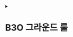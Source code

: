 <details>
    <summary><h1>B3O 그라운드 룰</h1></summary>


# 회의

## 스크럼

- 스크럼 회의는 매일 오후 2시에 시작합니다. (주말은 제외하나 공휴일은 스크럼 템플릿에 작성만 합니다.)
- **스크럼 전 내용 작성**
    - 모든 팀원은 스크럼 미팅 전에 Jira 스크럼 템플릿에 `To Do` `Done` `Promblems`를 작성합니다.
    - 스크럼에서 `To Do` `Done` 은 간결하게 설명합니다.
- **이슈 등록**
    - 스크럼 미팅에서 논의된 모든 항목은 즉시 Jira에 이슈로 등록해야 합니다.
    - 이슈 생성 시 내용에 맞는 유형을 선택하여 적용합니다
        - 이슈 유형 : 작업 / Fix / Test / Refact / Feat
    - 매일 최소 1개 이상의 이슈는 등록해야 합니다. *(중복 제외, 주말 제외)*
- 벌금
    - *벌금 1000원* 을 지불합니다.
        - 스크럼 시작 시간인 오후 2시에 참여하지 않을 시
        - 스크럼 템플릿을 오후 2시 전까지 미작성 시
    - 총무 - 김선우 (카카오뱅크 모임 통장 : )
    

## 정기 회의

- **주간 회의**
    - 팀은 매주 수요일 오후 2시에 전체 회의를 갖습니다.
        - 정기 회의는 모든 팀원이 되는 날짜에 맞춰 유동적으로 변경합니다.
    - 이 시간에는 `건의사항`, `멘토님께 드릴 질문 사항`, `스케쥴링` 에 대해 논의합니다.

## GitHub 컨벤션

- **브랜치 명명 규칙**
    - 모든 기능 개발 브랜치는 `feature/` 접두어를 사용하여 명명해야 합니다.
    - 브랜치 명 끝에 자기 이름의 이니셜을 추가합니다.
        - Example : `feature/new-login-page-sw`

- 커밋 규칙
    - `Jenkinsfile`, `Dockerfile` 은 바로 빌드 테스트를 위해 main 브랜치에 **push** 합니다.

- 주의 사항
    - Config 파일들 (access key, secret file, DB 정보) 은 `절대` Github 에 올리지 말 것.

- **커밋 메시지**
    - 일관된 커밋 메시지를 사용하여 변경 사항을 자세히 설명해야 합니다.
    
    ```
    ################
    # <이슈 번호> <타입> : <제목> 의 형식으로 제목을 아래 공백줄에 작성
    # main 브랜치로 Merge 시에 커밋듣이 이슈에 연동되므로 Merge 후에 확인 가능
    # 제목은 50자 이내 / 변경사항이 "무엇"인지 명확히 작성 / 끝에 마침표 금지
    # 예) AHSK-1234 feat : 로그인 기능 추가
    
    # 바로 아래 공백은 지우지 마세요 (제목과 본문의 분리를 위함)
    
    ################
    # 본문(구체적인 내용)을 아랫줄에 작성
    # 여러 줄의 메시지를 작성할 땐 "-"로 구분 (한 줄은 72자 이내)
    
    ################
    # 꼬릿말(footer)을 아랫줄에 작성 (현재 커밋과 관련된 이슈 번호 추가 등)
    # 예) Close #7
    
    ################
    # feat : 새로운 기능 추가
    # fix : 버그 수정
    # docs : 문서 수정
    # test : 테스트 코드 추가
    # refact : 코드 리팩토링
    # style : 코드 의미에 영향을 주지 않는 변경사항
    # chore : 빌드 부분 혹은 패키지 매니저 수정사항
    ################
    ```
    

- **Merge 정책**
    - 개인이 독립적으로 코드를 Merge 하지 않습니다.
    - 모든 Merge 작업은 매일 스크럼 미팅 시간에 팀과 함께 수행해야 합니다.
    - Merge 시 꼭 템플릿을 확인하여 충돌 가능성을 확인하며 변동 사항들에 대해 확인합니다. 

# Slack

- 자료 공유 알림 확인
    - 스크럼 전까지 **자료 공유** 채널의 메세지에 내용을 숙지해야 합니다.
        - 이모티콘 등의 반응을 추가해야 합니다.

- 깃허브 연동 채널
    - 커밋 메세지와 내용을 수시적으로 확인해야 합니다.
 
- 명령어 채널
    - 자주 사용하는 명령어 / 작업 / 코드 등을 각 카테고리에 맞는 메세지에 추가 및 편집합니다.
    -  편집을 할 수 없는 메세지의 경우 댓글을 첨부하고 해당 메세지의 소유자가 메세지 편집을 통해 추가합니다.

</details>
